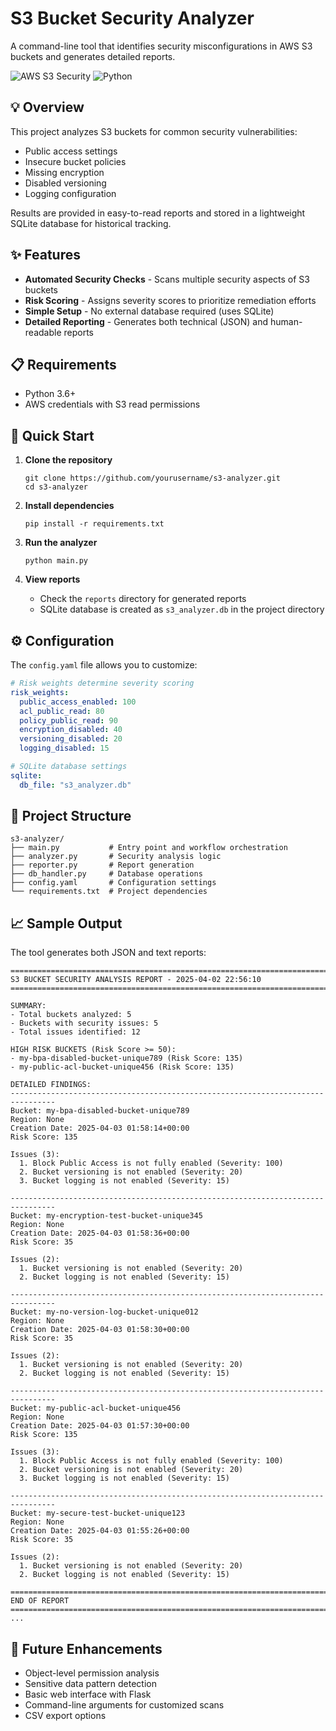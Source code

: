 # S3 Bucket Security Analyzer

A command-line tool that identifies security misconfigurations in AWS S3 buckets and generates detailed reports.

![AWS S3 Security](https://img.shields.io/badge/AWS-S3%20Security-orange)
![Python](https://img.shields.io/badge/Python-3.6%2B-blue)

## 💡 Overview

This project analyzes S3 buckets for common security vulnerabilities:
- Public access settings
- Insecure bucket policies
- Missing encryption
- Disabled versioning
- Logging configuration

Results are provided in easy-to-read reports and stored in a lightweight SQLite database for historical tracking.

## ✨ Features

- **Automated Security Checks** - Scans multiple security aspects of S3 buckets
- **Risk Scoring** - Assigns severity scores to prioritize remediation efforts
- **Simple Setup** - No external database required (uses SQLite)
- **Detailed Reporting** - Generates both technical (JSON) and human-readable reports

## 📋 Requirements

- Python 3.6+
- AWS credentials with S3 read permissions

## 🚀 Quick Start

1. **Clone the repository**
   ```
   git clone https://github.com/yourusername/s3-analyzer.git
   cd s3-analyzer
   ```

2. **Install dependencies**
   ```
   pip install -r requirements.txt
   ```

3. **Run the analyzer**
   ```
   python main.py
   ```

4. **View reports**
   - Check the `reports` directory for generated reports
   - SQLite database is created as `s3_analyzer.db` in the project directory

## ⚙️ Configuration

The `config.yaml` file allows you to customize:

```yaml
# Risk weights determine severity scoring
risk_weights:
  public_access_enabled: 100
  acl_public_read: 80
  policy_public_read: 90
  encryption_disabled: 40
  versioning_disabled: 20
  logging_disabled: 15

# SQLite database settings
sqlite:
  db_file: "s3_analyzer.db"
```

## 📁 Project Structure

```
s3-analyzer/
├── main.py           # Entry point and workflow orchestration
├── analyzer.py       # Security analysis logic
├── reporter.py       # Report generation
├── db_handler.py     # Database operations
├── config.yaml       # Configuration settings
└── requirements.txt  # Project dependencies
```

## 📈 Sample Output

The tool generates both JSON and text reports:

```
================================================================================
S3 BUCKET SECURITY ANALYSIS REPORT - 2025-04-02 22:56:10
================================================================================

SUMMARY:
- Total buckets analyzed: 5
- Buckets with security issues: 5
- Total issues identified: 12

HIGH RISK BUCKETS (Risk Score >= 50):
- my-bpa-disabled-bucket-unique789 (Risk Score: 135)
- my-public-acl-bucket-unique456 (Risk Score: 135)

DETAILED FINDINGS:
--------------------------------------------------------------------------------
Bucket: my-bpa-disabled-bucket-unique789
Region: None
Creation Date: 2025-04-03 01:58:14+00:00
Risk Score: 135

Issues (3):
  1. Block Public Access is not fully enabled (Severity: 100)
  2. Bucket versioning is not enabled (Severity: 20)
  3. Bucket logging is not enabled (Severity: 15)

--------------------------------------------------------------------------------
Bucket: my-encryption-test-bucket-unique345
Region: None
Creation Date: 2025-04-03 01:58:36+00:00
Risk Score: 35

Issues (2):
  1. Bucket versioning is not enabled (Severity: 20)
  2. Bucket logging is not enabled (Severity: 15)

--------------------------------------------------------------------------------
Bucket: my-no-version-log-bucket-unique012
Region: None
Creation Date: 2025-04-03 01:58:30+00:00
Risk Score: 35

Issues (2):
  1. Bucket versioning is not enabled (Severity: 20)
  2. Bucket logging is not enabled (Severity: 15)

--------------------------------------------------------------------------------
Bucket: my-public-acl-bucket-unique456
Region: None
Creation Date: 2025-04-03 01:57:30+00:00
Risk Score: 135

Issues (3):
  1. Block Public Access is not fully enabled (Severity: 100)
  2. Bucket versioning is not enabled (Severity: 20)
  3. Bucket logging is not enabled (Severity: 15)

--------------------------------------------------------------------------------
Bucket: my-secure-test-bucket-unique123
Region: None
Creation Date: 2025-04-03 01:55:26+00:00
Risk Score: 35

Issues (2):
  1. Bucket versioning is not enabled (Severity: 20)
  2. Bucket logging is not enabled (Severity: 15)

================================================================================
END OF REPORT
================================================================================
...
```

## 🔮 Future Enhancements

- Object-level permission analysis
- Sensitive data pattern detection
- Basic web interface with Flask
- Command-line arguments for customized scans
- CSV export options